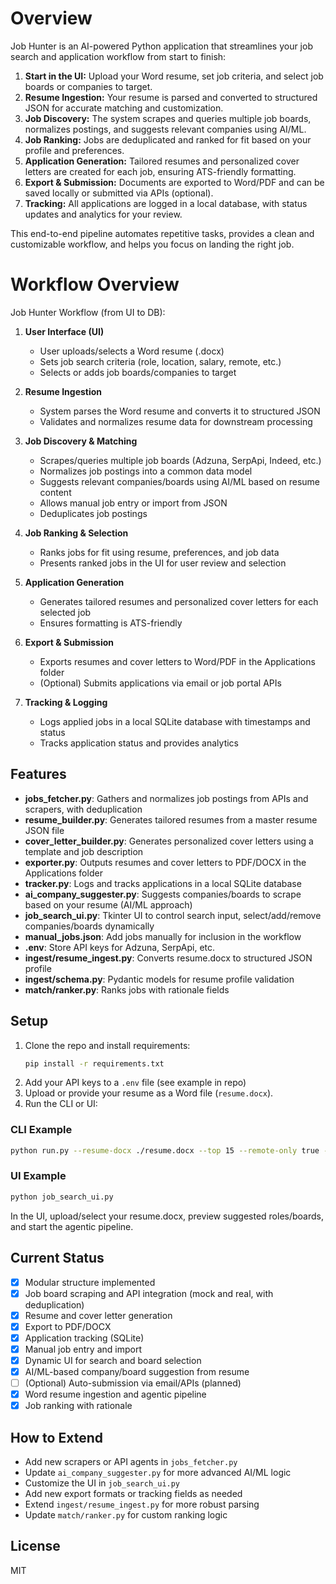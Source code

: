 # Overview

Job Hunter is an AI-powered Python application that streamlines your job search and application workflow from start to finish:

1. **Start in the UI:** Upload your Word resume, set job criteria, and select job boards or companies to target.
2. **Resume Ingestion:** Your resume is parsed and converted to structured JSON for accurate matching and customization.
3. **Job Discovery:** The system scrapes and queries multiple job boards, normalizes postings, and suggests relevant companies using AI/ML.
4. **Job Ranking:** Jobs are deduplicated and ranked for fit based on your profile and preferences.
5. **Application Generation:** Tailored resumes and personalized cover letters are created for each job, ensuring ATS-friendly formatting.
6. **Export & Submission:** Documents are exported to Word/PDF and can be saved locally or submitted via APIs (optional).
7. **Tracking:** All applications are logged in a local database, with status updates and analytics for your review.

This end-to-end pipeline automates repetitive tasks, provides a clean and customizable workflow, and helps you focus on landing the right job.
# Workflow Overview

Job Hunter Workflow (from UI to DB):

1. **User Interface (UI)**
	- User uploads/selects a Word resume (.docx)
	- Sets job search criteria (role, location, salary, remote, etc.)
	- Selects or adds job boards/companies to target

2. **Resume Ingestion**
	- System parses the Word resume and converts it to structured JSON
	- Validates and normalizes resume data for downstream processing

3. **Job Discovery & Matching**
	- Scrapes/queries multiple job boards (Adzuna, SerpApi, Indeed, etc.)
	- Normalizes job postings into a common data model
	- Suggests relevant companies/boards using AI/ML based on resume content
	- Allows manual job entry or import from JSON
	- Deduplicates job postings

4. **Job Ranking & Selection**
	- Ranks jobs for fit using resume, preferences, and job data
	- Presents ranked jobs in the UI for user review and selection

5. **Application Generation**
	- Generates tailored resumes and personalized cover letters for each selected job
	- Ensures formatting is ATS-friendly

6. **Export & Submission**
	- Exports resumes and cover letters to Word/PDF in the Applications folder
	- (Optional) Submits applications via email or job portal APIs

7. **Tracking & Logging**
	- Logs applied jobs in a local SQLite database with timestamps and status
	- Tracks application status and provides analytics



## Features
- **jobs_fetcher.py**: Gathers and normalizes job postings from APIs and scrapers, with deduplication
- **resume_builder.py**: Generates tailored resumes from a master resume JSON file
- **cover_letter_builder.py**: Generates personalized cover letters using a template and job description
- **exporter.py**: Outputs resumes and cover letters to PDF/DOCX in the Applications folder
- **tracker.py**: Logs and tracks applications in a local SQLite database
- **ai_company_suggester.py**: Suggests companies/boards to scrape based on your resume (AI/ML approach)
- **job_search_ui.py**: Tkinter UI to control search input, select/add/remove companies/boards dynamically
- **manual_jobs.json**: Add jobs manually for inclusion in the workflow
- **.env**: Store API keys for Adzuna, SerpApi, etc.
 - **ingest/resume_ingest.py**: Converts resume.docx to structured JSON profile
 - **ingest/schema.py**: Pydantic models for resume profile validation
 - **match/ranker.py**: Ranks jobs with rationale fields

## Setup
1. Clone the repo and install requirements:
	```bash
	pip install -r requirements.txt
	```
2. Add your API keys to a `.env` file (see example in repo)
3. Upload or provide your resume as a Word file (`resume.docx`).
4. Run the CLI or UI:

### CLI Example
```bash
python run.py --resume-docx ./resume.docx --top 15 --remote-only true --locations "Chicago, Remote"
```

### UI Example
```bash
python job_search_ui.py
```
In the UI, upload/select your resume.docx, preview suggested roles/boards, and start the agentic pipeline.

## Current Status
- [x] Modular structure implemented
- [x] Job board scraping and API integration (mock and real, with deduplication)
- [x] Resume and cover letter generation
- [x] Export to PDF/DOCX
- [x] Application tracking (SQLite)
- [x] Manual job entry and import
- [x] Dynamic UI for search and board selection
- [x] AI/ML-based company/board suggestion from resume
- [ ] (Optional) Auto-submission via email/APIs (planned)
 - [x] Word resume ingestion and agentic pipeline
 - [x] Job ranking with rationale

## How to Extend
- Add new scrapers or API agents in `jobs_fetcher.py`
- Update `ai_company_suggester.py` for more advanced AI/ML logic
- Customize the UI in `job_search_ui.py`
- Add new export formats or tracking fields as needed
 - Extend `ingest/resume_ingest.py` for more robust parsing
 - Update `match/ranker.py` for custom ranking logic

## License
MIT